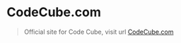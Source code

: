 # CodeCube.com

> Official site for Code Cube, visit url [CodeCube.com](https://codecube.netlify.com)

